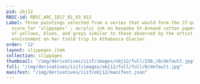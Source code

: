 ```yaml
---
pid: obj12
RBSC-id: RBSC_ARC_1817_01_03_012
Label: Three paintings selected from a series that would form the 27-page graphic
  score for ‘slippages’ ; acrylic ink on bespoke St-Armand cotton paper using hues
  of yellows, blues, and greys similar to those observed by the artist in the natural
  environment on her field trip to Athabasca Glacier.
order: '12'
layout: slippages_item
collection: slippages
thumbnail: "/img/derivatives/iiif/images/obj12/full/250,/0/default.jpg"
full: "/img/derivatives/iiif/images/obj12/full/full/0/default.jpg"
manifest: "/img/derivatives/iiif/obj12/manifest.json"
---
```

